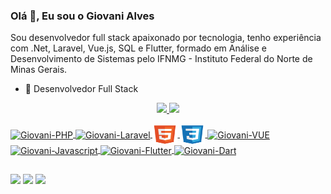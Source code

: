 ### Olá 👋, Eu sou o Giovani Alves

Sou desenvolvedor full stack apaixonado por tecnologia, tenho experiência com .Net, Laravel, Vue.js, SQL e Flutter, formado em Análise e Desenvolvimento de Sistemas pelo IFNMG - Instituto Federal do Norte de Minas Gerais.

- 🌱 Desenvolvedor Full Stack

<div align="center">
  <a href="https://github.com/giovanialves">
  <img height="180em" src="https://github-readme-stats.vercel.app/api?username=giovanialves&show_icons=true&theme=dracula&include_all_commits=true&count_private=true"/>
  <img height="180em" src="https://github-readme-stats.vercel.app/api/top-langs/?username=giovanialves&layout=compact&langs_count=7&theme=dracula"/>
</div>
<div style="display: inline_block"><br>
  <img align="center" alt="Giovani-PHP" height="30" width="40" src="https://cdn.jsdelivr.net/gh/devicons/devicon/icons/php/php-plain.svg">
  <img align="center" alt="Giovani-Laravel" height="30" width="40" src="https://cdn.jsdelivr.net/gh/devicons/devicon/icons/laravel/laravel-plain.svg">
  <img align="center" alt="Giovani-HTML" height="30" width="40" src="https://raw.githubusercontent.com/devicons/devicon/master/icons/html5/html5-original.svg">
  <img align="center" alt="Giovani-CSS" height="30" width="40" src="https://raw.githubusercontent.com/devicons/devicon/master/icons/css3/css3-original.svg">
  <img align="center" alt="Giovani-VUE" height="30" width="40" src="https://cdn.jsdelivr.net/gh/devicons/devicon/icons/vuejs/vuejs-original.svg">
  <img align="center" alt="Giovani-Javascript" height="30" width="40" src="https://cdn.jsdelivr.net/gh/devicons/devicon/icons/javascript/javascript-plain.svg">
  <img align="center" alt="Giovani-Flutter" height="30" width="40" src="https://cdn.jsdelivr.net/gh/devicons/devicon/icons/flutter/flutter-original.svg">
  <img align="center" alt="Giovani-Dart" height="30" width="40" src="https://cdn.jsdelivr.net/gh/devicons/devicon/icons/dart/dart-original-wordmark.svg">
</div>
  
  ##
 
<div> 
  <a href="https://www.linkedin.com/in/giovani-alves-b07742240" target="_blank"><img src="https://img.shields.io/badge/-LinkedIn-%230077B5?style=for-the-badge&logo=linkedin&logoColor=white" target="_blank"></a>
  <a href="https://www.facebook.com/profile.php?id=100004194856878" target="_blank"><img src="https://img.shields.io/badge/-facebook-%230077B5?style=for-the-badge&logo=facebook&logoColor=white" target="_blank"></a>
  <a href = "mailto:giovani.alves.glv@gmail.com"><img src="https://img.shields.io/badge/-Gmail-%23333?style=for-the-badge&logo=gmail&logoColor=white" target="_blank"></a>
  
</div>
